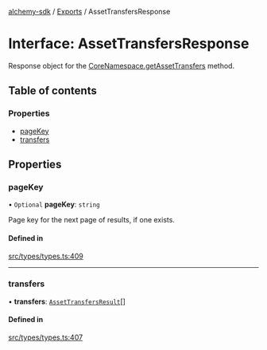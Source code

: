 [alchemy-sdk](../README.md) / [Exports](../modules.md) / AssetTransfersResponse

# Interface: AssetTransfersResponse

Response object for the [CoreNamespace.getAssetTransfers](../classes/CoreNamespace.md#getassettransfers) method.

## Table of contents

### Properties

- [pageKey](AssetTransfersResponse.md#pagekey)
- [transfers](AssetTransfersResponse.md#transfers)

## Properties

### pageKey

• `Optional` **pageKey**: `string`

Page key for the next page of results, if one exists.

#### Defined in

[src/types/types.ts:409](https://github.com/alchemyplatform/alchemy-sdk-js/blob/340ad5a/src/types/types.ts#L409)

___

### transfers

• **transfers**: [`AssetTransfersResult`](AssetTransfersResult.md)[]

#### Defined in

[src/types/types.ts:407](https://github.com/alchemyplatform/alchemy-sdk-js/blob/340ad5a/src/types/types.ts#L407)
